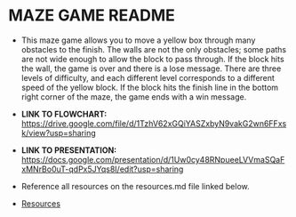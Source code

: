 # MAZE GAME README

* This maze game allows you to move a yellow box through many obstacles to the finish. The walls are not the only obstacles; some paths are not wide enough to allow the block to pass through. If the block hits the wall, the game is over and there is a lose message. There are three levels of difficulty, and each different level corresponds to a different speed of the yellow block. If the block hits the finish line in the bottom right corner of the maze, the game ends with a win message.

* **LINK TO FLOWCHART:** https://drive.google.com/file/d/1TzhV62xGQiYASZxbyN9vakG2wn6FFxsk/view?usp=sharing
* **LINK TO PRESENTATION:** https://docs.google.com/presentation/d/1Uw0cy48RNpueeLVVmaSQaFxMNrBo0uT-qdPx5JYqs8I/edit?usp=sharing


* Reference all resources on the resources.md file linked below.

* [Resources](resources.md)